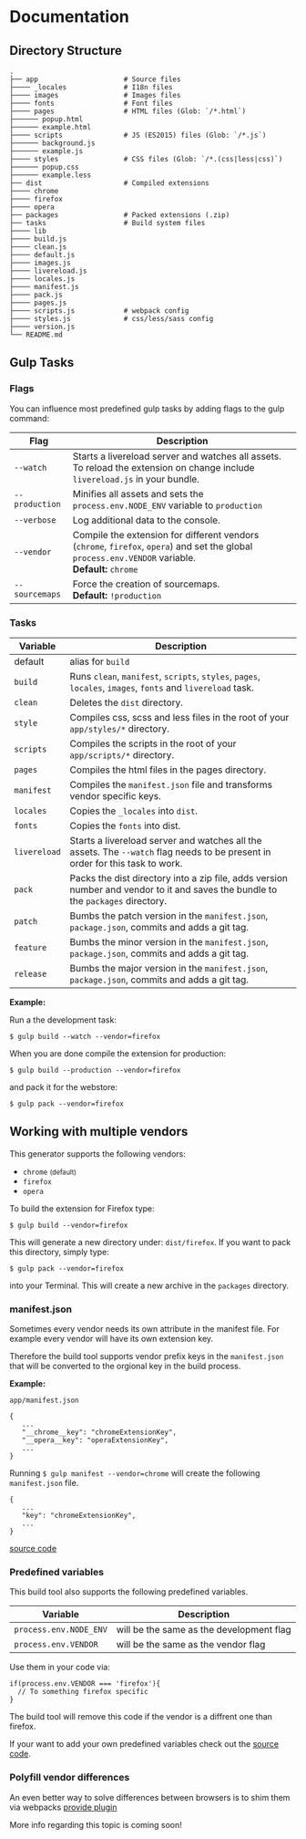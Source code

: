 # Documentation

## Directory Structure

    .
    ├── app                     # Source files
    ├──── _locales              # I18n files
    ├──── images                # Images files
    ├──── fonts                 # Font files
    ├──── pages                 # HTML files (Glob: `/*.html`)
    ├────── popup.html
    ├────── example.html
    ├──── scripts               # JS (ES2015) files (Glob: `/*.js`)
    ├────── background.js
    ├────── example.js
    ├──── styles                # CSS files (Glob: `/*.(css|less|css)`)
    ├────── popup.css
    ├────── example.less
    ├── dist                    # Compiled extensions
    ├──── chrome                
    ├──── firefox               
    ├──── opera                 
    ├── packages                # Packed extensions (.zip)
    ├── tasks                   # Build system files 
    ├──── lib
    ├──── build.js
    ├──── clean.js
    ├──── default.js
    ├──── images.js
    ├──── livereload.js
    ├──── locales.js
    ├──── manifest.js
    ├──── pack.js
    ├──── pages.js
    ├──── scripts.js            # webpack config
    ├──── styles.js             # css/less/sass config
    ├──── version.js
    └── README.md

## Gulp Tasks

### Flags

You can influence most predefined gulp tasks by adding flags to the gulp command:

| Flag           | Description                                                                                                                                                    |
|----------------|----------------------------------------------------------------------------------------------------------------------------------------------------------------|
| `--watch`      | Starts a livereload server and watches all assets. <br>To reload the extension on change include `livereload.js` in your bundle.                               |
| `--production` | Minifies all assets and sets the `process.env.NODE_ENV` variable to `production`                                                                                            |
| `--verbose`    | Log additional data to the console.                                                                                                                            |
| `--vendor`     | Compile the extension for different vendors (`chrome`, `firefox`, `opera`) and set the global `process.env.VENDOR` variable. <br>**Default:** `chrome`                 |
| `--sourcemaps` | Force the creation of sourcemaps. <br>**Default:** `!production`                                                                                               |

### Tasks

| Variable     | Description                                                                                                                      |
|--------------|----------------------------------------------------------------------------------------------------------------------------------|
| default      | alias for `build`                                                                                                                |
| `build`      | Runs `clean`,  `manifest`, `scripts`, `styles`, `pages`, `locales`, `images`, `fonts` and `livereload` task.                     |
| `clean`      | Deletes the `dist` directory.                                                                                                    |
| `style`      | Compiles css, scss and less files in the root of your `app/styles/*` directory.                                                  |
| `scripts`    | Compiles the scripts in the root of your `app/scripts/*` directory.                                                              |
| `pages`      | Compiles the html files in the pages directory.                                                                                  |
| `manifest`   | Compiles the `manifest.json` file and transforms vendor specific keys.                                                           |
| `locales`    | Copies the `_locales` into `dist`.                                                                                               |
| `fonts`      | Copies the `fonts` into dist.                                                                                                    |
| `livereload` | Starts a livereload server and watches all the assets. The `--watch` flag needs to be present in order for this task to work.    |
| `pack`       | Packs the dist directory into a zip file, adds version number and vendor to it and saves the bundle to the `packages` directory. |
| `patch`      | Bumbs the patch version in the `manifest.json`,  `package.json`, commits and adds a git tag.                                     |
| `feature`    | Bumbs the minor version in the `manifest.json`, `package.json`, commits and adds a git tag.                                      |
| `release`    | Bumbs the major version in the `manifest.json`, `package.json`, commits and adds a git tag.                                      |

**Example:**

Run a the development task:

    $ gulp build --watch --vendor=firefox

When you are done compile the extension for production:

	$ gulp build --production --vendor=firefox

and pack it for the webstore:

	$ gulp pack --vendor=firefox


## Working with multiple vendors

This generator supports the following vendors:

  * `chrome` <small>(default)</small>
  * `firefox`
  * `opera`

To build the extension for Firefox type:

    $ gulp build --vendor=firefox
  
This will generate a new directory under: `dist/firefox`.
If you want to pack this directory, simply type:

    $ gulp pack --vendor=firefox

into your Terminal. 
This will create a new archive in the `packages` directory.

### manifest.json

Sometimes every vendor needs its own attribute in the manifest file.
For example every vendor will have its own extension key.

Therefore the build tool supports vendor prefix keys in the `manifest.json` that will be converted to the orgional key in the build process.

**Example:** 

`app/manifest.json`

    {
       ...
       "__chrome__key": "chromeExtensionKey",
       "__opera__key": "operaExtensionKey",
       ...
    }
  
Running `$ gulp manifest --vendor=chrome` will create the following `manifest.json` file.

    {
       ...
       "key": "chromeExtensionKey",
       ...
    }


[source code](app/templates/tasks/lib/applyBrowserPrefixesFor.js)

### Predefined variables

This build tool also supports the following predefined variables. 

| Variable                | Description                              |
|-------------------------|------------------------------------------|
| `process.env.NODE_ENV`  | will be the same as the development flag |
| `process.env.VENDOR`    | will be the same as the vendor flag      |

Use them in your code via:

    if(process.env.VENDOR === 'firefox'){
      // To something firefox specific
    }

The build tool will remove this code if the vendor is a diffrent one than firefox.

If your want to add your own predefined variables check out the [source code](app/templates/tasks/scripts.js).

### Polyfill vendor differences

An even better way to solve differences between browsers is to shim them via webpacks [provide plugin](https://webpack.github.io/docs/list-of-plugins.html#provideplugin)

More info regarding this topic is coming soon!


